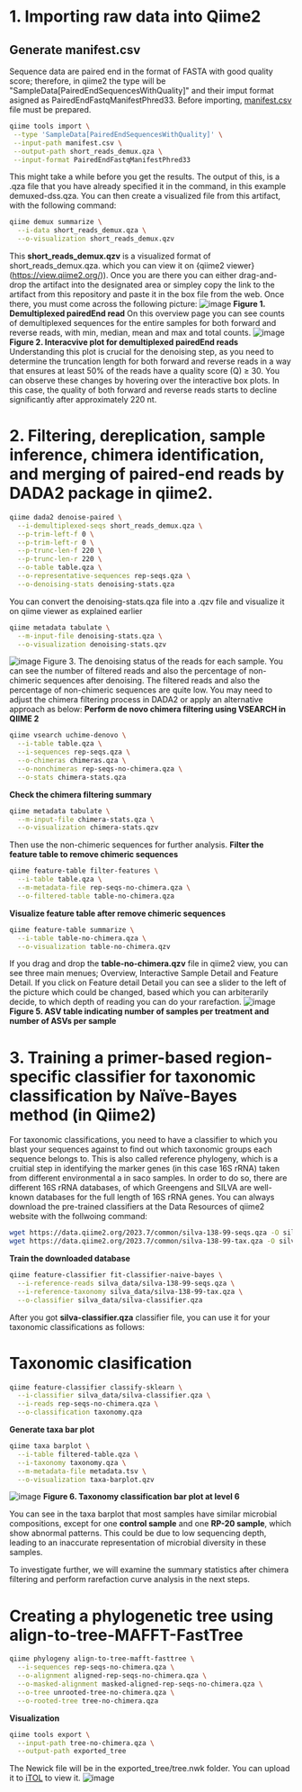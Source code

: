 # 1. Importing raw data into Qiime2
## Generate manifest.csv
Sequence data are paired end in the format of FASTA with good quality score; therefore, in qiime2 the type will be "SampleData[PairedEndSequencesWithQuality]" and their imput format asigned as PairedEndFastqManifestPhred33.
Before importing, [manifest.csv](https://github.com/thaocaoHPzbook/Goldfish-16S-rRNA-amplicon-data-analysis/blob/main/Qiime_steps/manifest.csv) file must be prepared.

 ```bash
qiime tools import \
  --type 'SampleData[PairedEndSequencesWithQuality]' \
  --input-path manifest.csv \
  --output-path short_reads_demux.qza \
  --input-format PairedEndFastqManifestPhred33
```
This might take a while before you get the results. The output of this, is a .qza file that you have already specified it in the command, in this example demuxed-dss.qza. You can then create a visualized file from this artifact, with the following command:

```bash
qiime demux summarize \
  --i-data short_reads_demux.qza \
  --o-visualization short_reads_demux.qzv
```
This **short_reads_demux.qzv** is a visualized format of short_reads_demux.qza. which you can view it on {qiime2 viewer}(https://view.qiime2.org/)). Once you are there you can either drag-and-drop the artifact into the designated area or simpley copy the link to the artifact from this repository and paste it in the box file from the web. Once there, you must come across the following picture:
![image](https://github.com/user-attachments/assets/dbfb9bb8-4dfc-4676-a680-1774ead4cbce)
**Figure 1. Demultiplexed pairedEnd read**
On this overview page you can see counts of demultiplexed sequences for the entire samples for both forward and reverse reads, with min, median, mean and max and total counts.
![image](https://github.com/user-attachments/assets/352add1e-abed-404b-83dc-12a7d0200684)
**Figure 2. Interacvive plot for demultiplexed pairedEnd reads**
Understanding this plot is crucial for the denoising step, as you need to determine the truncation length for both forward and reverse reads in a way that ensures at least 50% of the reads have a quality score (Q) ≥ 30. You can observe these changes by hovering over the interactive box plots. In this case, the quality of both forward and reverse reads starts to decline significantly after approximately 220 nt.

# 2. Filtering, dereplication, sample inference, chimera identification, and merging of paired-end reads by DADA2 package in qiime2.
```bash
qiime dada2 denoise-paired \
  --i-demultiplexed-seqs short_reads_demux.qza \
  --p-trim-left-f 0 \
  --p-trim-left-r 0 \
  --p-trunc-len-f 220 \
  --p-trunc-len-r 220 \
  --o-table table.qza \
  --o-representative-sequences rep-seqs.qza \
  --o-denoising-stats denoising-stats.qza
```
You can convert the denoising-stats.qza file into a .qzv file and visualize it on qiime viewer as explained earlier
```bash
qiime metadata tabulate \
  --m-input-file denoising-stats.qza \
  --o-visualization denoising-stats.qzv
```
![image](https://github.com/user-attachments/assets/6de3099b-4481-401a-acf4-d81eeb8ddb72)
Figure 3. The denoising status of the reads for each sample. You can see the number of filtered reads and also the percentage of non-chimeric sequences after denoising.
The filtered reads and also the percentage of non-chimeric sequences are quite low. You may need to adjust the chimera filtering process in DADA2 or apply an alternative approach as below:
**Perform de novo chimera filtering using VSEARCH in QIIME 2**
```bash
qiime vsearch uchime-denovo \
  --i-table table.qza \
  --i-sequences rep-seqs.qza \
  --o-chimeras chimeras.qza \
  --o-nonchimeras rep-seqs-no-chimera.qza \
  --o-stats chimera-stats.qza
```
**Check the chimera filtering summary**
```bash
qiime metadata tabulate \
  --m-input-file chimera-stats.qza \
  --o-visualization chimera-stats.qzv
```
Then use the non-chimeric sequences for further analysis.
**Filter the feature table to remove chimeric sequences**
```bash
qiime feature-table filter-features \
  --i-table table.qza \
  --m-metadata-file rep-seqs-no-chimera.qza \
  --o-filtered-table table-no-chimera.qza
```
**Visualize feature table after remove chimeric sequences**
```bash
qiime feature-table summarize \
  --i-table table-no-chimera.qza \
  --o-visualization table-no-chimera.qzv
```
If you drag and drop the **table-no-chimera.qzv** file in qiime2 view, you can see three main menues; Overview, Interactive Sample Detail and Feature Detail. If you click on Feature detail Detail you can see a slider to the left of the picture which could be changed, based which you can arbiterarily decide, to which depth of reading you can do your rarefaction.
![image](https://github.com/user-attachments/assets/5ba5e1a4-054f-4989-b556-cb4f779ee42e)
**Figure 5. ASV table indicating number of samples per treatment and number of ASVs per sample**

# 3. Training a primer-based region-specific classifier for taxonomic classification by Naïve-Bayes method (in Qiime2)
For taxonomic classifications, you need to have a classifier to which you blast your sequences against to find out which taxonomic groups each sequence belongs to. This is also called reference phylogeny, which is a cruitial step in identifying the marker genes (in this case 16S rRNA) taken from different environmental a in saco samples. In order to do so, there are different 16S rRNA databases, of which Greengens and SILVA are well-known databases for the full length of 16S rRNA genes. You can always download the pre-trained classifiers at the Data Resources of qiime2 website with the follwoing command:
```bash
wget https://data.qiime2.org/2023.7/common/silva-138-99-seqs.qza -O silva_data/silva-138-99-seqs.qza
wget https://data.qiime2.org/2023.7/common/silva-138-99-tax.qza -O silva_data/silva-138-99-tax.qza
```
**Train the downloaded database**
```bash
qiime feature-classifier fit-classifier-naive-bayes \
  --i-reference-reads silva_data/silva-138-99-seqs.qza \
  --i-reference-taxonomy silva_data/silva-138-99-tax.qza \
  --o-classifier silva_data/silva-classifier.qza
```
After you got **silva-classifier.qza** classifier file, you can use it for your taxonomic classifications as follows:
# Taxonomic clasification
```bash
qiime feature-classifier classify-sklearn \
  --i-classifier silva_data/silva-classifier.qza \
  --i-reads rep-seqs-no-chimera.qza \
  --o-classification taxonomy.qza
```
**Generate taxa bar plot**
```bash
qiime taxa barplot \
  --i-table filtered-table.qza \
  --i-taxonomy taxonomy.qza \
  --m-metadata-file metadata.tsv \
  --o-visualization taxa-barplot.qzv
```
![image](https://github.com/user-attachments/assets/75829c6a-9148-4f92-88c2-a55da47c00b5)
**Figure 6. Taxonomy classification bar plot at level 6**

You can see in the taxa barplot that most samples have similar microbial compositions, except for one **control sample** and one **RP-20 sample**, which show abnormal patterns. This could be due to low sequencing depth, leading to an inaccurate representation of microbial diversity in these samples.

To investigate further, we will examine the summary statistics after chimera filtering and perform rarefaction curve analysis in the next steps. 

#

# Creating a phylogenetic tree using align-to-tree-MAFFT-FastTree
```bash
qiime phylogeny align-to-tree-mafft-fasttree \
  --i-sequences rep-seqs-no-chimera.qza \
  --o-alignment aligned-rep-seqs-no-chimera.qza \
  --o-masked-alignment masked-aligned-rep-seqs-no-chimera.qza \
  --o-tree unrooted-tree-no-chimera.qza \
  --o-rooted-tree tree-no-chimera.qza
```
**Visualization**
```bash
qiime tools export \
  --input-path tree-no-chimera.qza \
  --output-path exported_tree
```
The Newick file will be in the exported_tree/tree.nwk folder. You can upload it to [iTOL](https://itol.embl.de/upload.cgi) to view it.
![image](https://github.com/user-attachments/assets/20474d10-c2fd-4cf6-a923-b7e20afb4f00)



